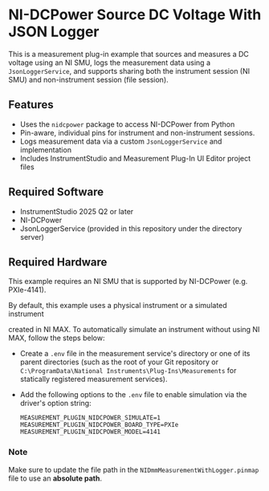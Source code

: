 # NI-DCPower Source DC Voltage With JSON Logger

This is a measurement plug-in example that sources and measures a DC voltage using an NI SMU, logs the measurement data using a `JsonLoggerService`, and supports sharing both the instrument session (NI SMU) and non-instrument session (file session).

## Features

- Uses the `nidcpower` package to access NI-DCPower from Python
- Pin-aware, individual pins for instrument and non-instrument sessions.
- Logs measurement data via a custom `JsonLoggerService` and implementation
- Includes InstrumentStudio and Measurement Plug-In UI Editor project files

## Required Software

- InstrumentStudio 2025 Q2 or later
- NI-DCPower
- JsonLoggerService (provided in this repository under the directory server)

## Required Hardware

This example requires an NI SMU that is supported by NI-DCPower (e.g.
PXIe-4141).

By default, this example uses a physical instrument or a simulated instrument

created in NI MAX. To automatically simulate an instrument without using NI MAX,
follow the steps below:

- Create a `.env` file in the measurement service's directory or one of its
  parent directories (such as the root of your Git repository or
  `C:\ProgramData\National Instruments\Plug-Ins\Measurements` for statically
  registered measurement services).
- Add the following options to the `.env` file to enable simulation via the
  driver's option string:

  ```env
  MEASUREMENT_PLUGIN_NIDCPOWER_SIMULATE=1
  MEASUREMENT_PLUGIN_NIDCPOWER_BOARD_TYPE=PXIe
  MEASUREMENT_PLUGIN_NIDCPOWER_MODEL=4141
  ```

### Note

Make sure to update the file path in the `NIDmmMeasurementWithLogger.pinmap` file to use an **absolute path**.
